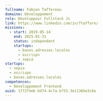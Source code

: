 ```yaml
---
fullname: Fabien Tafforeau
domaine: Développement
role: Développeur Fullstack Js
link: https://www.linkedin.com/in/ftaffore/
missions:
  - start: 2019-05-14
    end: 2025-01-31
    status: independent
    startups:
      - bases.adresses.locales
      - osirispn
      - sepia
startups:
  - sepia
  - osirispn
  - bases.adresses.locales
competences:
  - Développement Frontend
uuid: 1f72f4eb-bd74-4c7a-b755-3e1136be3c8a
---
```

